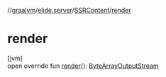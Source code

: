 //[graalvm](../../../index.md)/[elide.server](../index.md)/[SSRContent](index.md)/[render](render.md)

# render

[jvm]\
open override fun [render](render.md)(): [ByteArrayOutputStream](https://docs.oracle.com/javase/8/docs/api/java/io/ByteArrayOutputStream.html)

